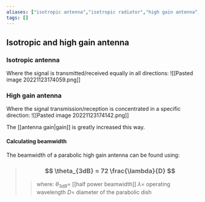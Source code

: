 ```yaml
---
aliases: ["isotropic antenna","isotropic radiator","high gain antenna","calculating high gain beamwidth"]
tags: []
---
```


## Isotropic and high gain antenna
### Isotropic antenna
Where the signal is transmitted/received equally in all directions:
![[Pasted image 20221123174059.png]]

### High gain antenna
Where the signal transmission/reception is concentrated in a specific direction:
![[Pasted image 20221123174142.png]]

The [[antenna gain|gain]] is greatly increased this way.

#### Calculating beamwidth

The beamwidth of a parabolic high gain antenna can be found using:
> ### $$ \theta_{3dB} = 72 \frac{\lambda}{D} $$ 
>> where:
>> $\theta_{3dB}=$ [[half power beamwidth]]
>> $\lambda=$ operating wavelength
>> $D=$ diameter of the parabolic dish

